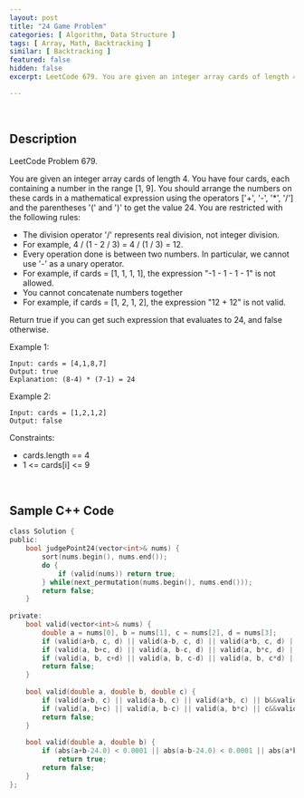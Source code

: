 ```yaml
---
layout: post
title: "24 Game Problem"
categories: [ Algorithm, Data Structure ]
tags: [ Array, Math, Backtracking ]
similar: [ Backtracking ]
featured: false
hidden: false
excerpt: LeetCode 679. You are given an integer array cards of length 4. You have four cards, each containing a number in the range [1, 9]. You should arrange the numbers on these cards in a mathematical expression using the operators ['+', '-', '\*', '/'] and the parentheses '(' and ')' to get the value 24.

---
```


<br />

## Description

LeetCode Problem 679.

You are given an integer array cards of length 4. You have four cards, each containing a number in the range [1, 9]. You should arrange the numbers on these cards in a mathematical expression using the operators ['+', '-', '\*', '/'] and the parentheses '(' and ')' to get the value 24.
You are restricted with the following rules:
* The division operator '/' represents real division, not integer division.
* For example, 4 / (1 - 2 / 3) = 4 / (1 / 3) = 12.
* Every operation done is between two numbers. In particular, we cannot use '-' as a unary operator.
* For example, if cards = [1, 1, 1, 1], the expression "-1 - 1 - 1 - 1" is not allowed.
* You cannot concatenate numbers together
* For example, if cards = [1, 2, 1, 2], the expression "12 + 12" is not valid.

Return true if you can get such expression that evaluates to 24, and false otherwise.

Example 1:
```
Input: cards = [4,1,8,7]
Output: true
Explanation: (8-4) * (7-1) = 24
```

Example 2:
```
Input: cards = [1,2,1,2]
Output: false
```

Constraints:
* cards.length == 4
* 1 <= cards[i] <= 9

<br />

## Sample C++ Code


```c
class Solution {
public:
    bool judgePoint24(vector<int>& nums) {
        sort(nums.begin(), nums.end());
        do {
            if (valid(nums)) return true;
        } while(next_permutation(nums.begin(), nums.end()));
        return false;
    }
    
private:
    bool valid(vector<int>& nums) {
        double a = nums[0], b = nums[1], c = nums[2], d = nums[3];
        if (valid(a+b, c, d) || valid(a-b, c, d) || valid(a*b, c, d) || valid(a/b, c, d)) return true;
        if (valid(a, b+c, d) || valid(a, b-c, d) || valid(a, b*c, d) || valid(a, b/c, d)) return true;
        if (valid(a, b, c+d) || valid(a, b, c-d) || valid(a, b, c*d) || valid(a, b, c/d)) return true;
        return false;
    }
    
    bool valid(double a, double b, double c) {
        if (valid(a+b, c) || valid(a-b, c) || valid(a*b, c) || b&&valid(a/b, c)) return true;
        if (valid(a, b+c) || valid(a, b-c) || valid(a, b*c) || c&&valid(a, b/c)) return true;
        return false;
    }
    
    bool valid(double a, double b) {
        if (abs(a+b-24.0) < 0.0001 || abs(a-b-24.0) < 0.0001 || abs(a*b-24.0) < 0.0001 || b&&abs(a/b-24.0) < 0.0001) 
            return true;
        return false;
    }
};
```


